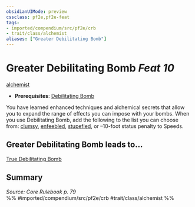 ```yaml
---
obsidianUIMode: preview
cssclass: pf2e,pf2e-feat
tags:
- imported/compendium/src/pf2e/crb
- trait/class/alchemist
aliases: ["Greater Debilitating Bomb"]
---
```

# Greater Debilitating Bomb  *Feat 10*  
[alchemist](rules/traits/alchemist.md)  

- **Prerequisites**: [Debilitating Bomb](debilitating-bomb.md)

You have learned enhanced techniques and alchemical secrets that allow you to expand the range of effects you can impose with your bombs. When you use Debilitating Bomb, add the following to the list you can choose from: [clumsy](conditions.md#Clumsy), [enfeebled](conditions.md#Enfeebled), [stupefied](conditions.md#Stupefied), or –10-foot status penalty to Speeds.

## Greater Debilitating Bomb leads to...

[True Debilitating Bomb](true-debilitating-bomb.md)

## Summary

*Source: Core Rulebook p. 79*  
%% #imported/compendium/src/pf2e/crb #trait/class/alchemist %%